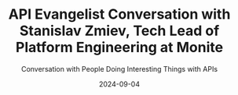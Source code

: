 ---
title: API Evangelist Conversation with Stanislav Zmiev, Tech Lead of Platform Engineering at Monite
description: A very focused conversation on change management and versioning with Stanislav Zmiev, Tech Lead of Platform Engineering at invoicing  and bill pay provider Monite. Stanislav had an extremely nuanced and pragmatic view of API versioning, which I think sets the stage for a very healthy discussion for any company looking to version their mission critical APIs.
date: 2024-09-04
youtubeId: DqO0Ez3FXSU
guestName: Stanislav Zmiev
guestRole: Tech Lead of Platform Engineering
guestCompany: Monite
guestIndustry: Invoicing
guestImage: /assets/img/people/stanislav-zmiev-headshot.jpeg
bio: Stanislav is the author of Cadwyn, the world's most sophisticated API Versioning framework, and in their spare time they have also authored many smaller open-source projects, all of which can be found via their Github profile.
obfuscated: false
summary: Taking a pragmatic view of how and why you should be versioning your APIs, and having a full accounting of the cost involved, while emulating the best approaches available out there today.
subtitle: Conversation with People Doing Interesting Things with APIs
audio_file: https://kinlane-productions2.s3.amazonaws.com/api-evangelist-conversations/api-evangelist-conversation-2024-09-03-stanislav-zmiev-monite.wav 
audio_length: 89275814
sound_cloud: https://soundcloud.com/kinlane/api-evangelist-conversation-with-stanislav-zmiev-tech-lead-of-platform-engineering-at-monite
duration: '0:16:05'
publish_date: "2024-09-04 15:00:00"
url: https://conversations.apievangelist.com/sessions/2024-09-040-stanislav-zmiev-monite.html
tags:
  - Invoicing
  - Bill Pay
  - Versioning
  - Financial
partnerImage: https://kinlane-productions2.s3.amazonaws.com/api-evangelist-partners/bump-banner-728.png
partnerUrl: https://bit.ly/3MEOGa9
partnerTitle: The API doc platform for Tech Writers & Engineers
conversation:

  - question: Who are you?
    answer: Hi, my name is Dennis Loves Me. I'm a tech lead of platform engineering at Monite. I am, uh, I guess, uh, I also love APIs. I love making them good, but not just the APIs. Uh, I also do open source. I do publications, uh, podcasts, uh, conferences, all sorts of things. Essentially, I just love the technology. And, uh, I love talking about APIs.

  - question: Why is API change management important?
    answer: Well, it's not always important, I guess. Um, So when you have a very small API that is used only by internal clients, especially repository as you, you know, they've got the same kind of deployment as you, then managing API changes is easy, you know, you just change things at the same time, or, you know, You do them in three steps of like, you know, extending the API, then, um, changing, switching your client, and then, uh, switching your API, removing, uh, what you had in the old one. It's very simple, but once your API becomes public, Once your API starts being used by external clients, and especially once your company is built around your API, which is the case for some companies which call themselves API first company, that's where we have the problem. Because every time we mismanage anything regarding our API, for example, if we change it, uh, at a breaking change, our clients are going to be broken, our clients are going to lose money. Same goes for when, for example, you know, we're not doing it accidentally, but you know, we, we decided that we want to change something about it, you know, a new feature, whatever, but the feature, uh, is a breaking change in the API. You know, it requires new arguments or we're renaming something again, even if we tell our clients beforehand, if they miss it, or if anything else happens, they're going to be broken. They're going to be losing money. And as a result, we're also doing it. So. Which is why we're taking great care of making sure that our clients never break. 

  - question: What is API versioning?
    answer: Essentially, API versioning in its simplest form is saying, okay, this for, uh, this version of API has these endpoints with these schemas, whatever we were returning this things. And then we add like a path, uh, variable of say, where we say V2 of the same path. It's going to have different endpoints or, you know, different response, uh, responses or whatever, different business logic. And we just say that this endpoint exists in this API, this, and another endpoint exists in that API. So essentially it's having two versions, two, uh, instances of your API deployed at the same time. And there are like a billion ways to do this, but, uh, nobody tells you which these ways are. 

  - question: Why did you build your versioning solution as open-source?
    answer: I guess, uh, calling, calling us just the payments API is not enough. Uh, Monite does everything regarding to invoicing and documents. Essentially, we, uh, we are embedded invoicing, where we are a super app that does integrations with, uh, accounting providers, payments providers, all sorts of things. So we do a lot more than just payments. Uh, but yeah, the, um, The reason, the reason I built it is as an API first company that Monad is, we take great care of our APIs. And we have multiple clients that are using it, using different versions of it. And at some point, we started trying out the basic solutions, you know, Oh, let's, let's just copy this code for one version, you know, paste it and let's see how it goes. You know, the, the, the simplest approach. We were, we were also thinking about, oh, should we use semantic versioning or date based versioning? Where should we put it? We decided to put it into the header instead of the path. But instead, we should have thought, well, how do you actually manage these versions? It's because when you copy them, um, after five versions, you have five times the code and that is impossible to manage. That, that becomes really bad. I've heard of people doing 20, uh, versions like this. Happily, this wasn't us. Um, for us, it has become so painful that at some point I decided to, you know, look elsewhere. I decided to look at how other companies do it. That's when I found, uh, what Stripe does. And, uh, essentially I spoke with, uh, Brander Leach, the guy, one of, one of the guys managing it at Stripe, uh, before, you know, I, we, we, we discussed how versioning could be done and that's where I got the idea for the framework that I built. It's called Cadwin. Essentially, it's, it does rolling API version. Our developers support, and Stripe does a similar thing, I guess, Uh, our developers support only the latest version of the API, And they describe, every time they make a breaking change, Every time they, uh, make a new version, They describe the difference between the previous version and this version. This allows us to essentially know how the versions have been changed. What has been breaking and as a result, we, we have a tool that allows us to Automatically convert every version into every other version as a result Our developers have to support only one version, but our clients are getting all of them at once if our client wants version from 2022 I guess 2023 But I guess, uh, 2022 is not used anymore, so we've already discontinued it. But, uh, all of the versions that are active, that are used by someone, you can, you know, you can freely use it or upgrade. And, uh, oftentimes it allows us to even ship features to older versions. So you don't even have to upgrade to get some of the new features. And I guess this is the biggest thing about it. It's cheap and easy to support. 

  - question: What is the cost of API versioning?
    answer: Well, so the, the most expensive part of it, I guess, is building such a framework. It, it took me, you know, incredible amount of time to, uh, get it just right. Uh, thankfully, Catwin has all sorts of documentation on how to build such a framework because nobody ever described it. So it's probably going to be easier, but after you build it, you, you start running into unforeseen problems. Uh, you know, you're like, okay, we're just changing our versions. But then all of a sudden you realize that in some versions, well, in some newer versions, the data is a little bit different. The data, your data might have a different structure and your developers, especially if they have never versioned, they're running into this state of, um, thinking that versioning data is fine, that now we're versioning everything, not just, uh, the API con. And that's, uh, where you start getting into the problems of, Oh, the client created this thing on version one, but then in version three, three, they started trying to use it and some errors and then the reverse is also true. They created a version two, three, but then started using version one, whatever it's, it's crazy. And so my recommendation to anybody, any startup, any company that is, uh, you know, thinking of doing versioning, be careful. It comes with a huge price. It's incredibly steep. And, uh, yes, it allows you to make, like, the perfect API in terms of the design. It allows you to change your design at any time without affecting your clients. It allows you to, you know, make it pretty, make it easy to, you know, uh, to evolve. But the initial investment of, uh, learning, you know, teaching your, uh, developers how to work with, of managing these API change logs, Of, uh, building the framework of, uh, you know, managing all these versions. Sometimes it's, it's a work of art, you know, to, to create a new version without breaking old stuff because your data might simply be incompatible. So my recommendation, think very carefully. And for smaller startups, I would, uh, suggest, you know, to postpone it until they have more money, more developers until they have shipped the actual product. Because if my belief is that even the, if the product is not perfect. And at the API level, if, um, it, if it fulfills its purpose, if we can sell it, then we should sell it first and only then should we, you know, make the API beautiful, 

  - question: Is the Stripe API a standard when it comes to versioning?
    answer: So, Stripe is a big name that allows, that allows Cadwin to, that allows me to say, Hey guys, you know how these guys do it really well? Well, we're doing the same thing. This is, this is essentially, uh, me just, uh, you know, trying to explain who we were, uh, who I was following when, uh, developing, um, I think Stripe is at the top of the industries, you know, somewhere at the top in terms of the API quality in terms of the story they tell with the, their API and most of the, um, providers in terms of, you know, FinTech in one way or another are inspired by Stripe. So if Stripe, you know, starts doing something tomorrow, I'm sure there will be 20 more companies that start doing the same thing. Simply because, yeah, they are a big name and their APIs are of a high quality. Should every company follow that? I don't think so. I think that, uh, the companies should first consider what they need specifically for their product. Uh, and that's, that includes, you know, V4. If you, if you're sure that you have the money right now and that your business model is really fit for API first, then yeah, good, follow Stripe in their, uh, version. It's good, and I I failed to find any better approach. There are similar approaches. There are approaches that are really good for internal clients, but for external clients, I don't think there is anything that beats them just yet. At least publicly. 

  - question: What motivates you?
    answer: I guess it's two things. Um, I, mainly one. I really like the people around me and, um, when I was contributing to open source, it was always because of someone. It was always because, you know, I wanted to solve someone's problems. Uh, some of the time it's me, but most of the time it's my colleagues or the people in open source that I see, you know, complaining about stuff. And, you know, the feeling of bringing, you know, Bringing the solution to someone and solving their, maybe not just a business problem, but a tooling, a technological problem where, you know, a developer just becomes a tiny bit happy, happier working on your tooling. That's the feeling that drives me and that drove me throughout. And I guess that's, that's why I became a platform engineer in the first place, because, you know, your clients are so close to you, it's a, you know, you're always getting this fast feedback.
---